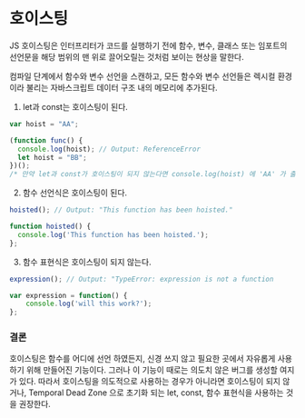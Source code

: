 # 호이스팅

JS 호이스팅은 인터프리터가 코드를 실행하기 전에 함수, 변수, 클래스 또는 임포트의 선언문을 해당 범위의 맨 위로 끌어오릴는 것처럼 보이는 현상을 말한다.

컴파일 단계에서 함수와 변수 선언을 스캔하고, 모든 함수와 변수 선언들은 렉시컬 환경이라 불리는 자바스크립트 데이터 구조 내의 메모리에 추가된다.

1. let과 const는 호이스팅이 된다.
```javascript
var hoist = "AA";

(function func() {
  console.log(hoist); // Output: ReferenceError
  let hoist = "BB";
})();
/* 만약 let과 const가 호이스팅이 되지 않는다면 console.log(hoist) 에 'AA' 가 출력되어야 하는데 ReferenceError 가 발생한다. 즉 let과 const도 호이스팅된다.*/
```

2. 함수 선언식은 호이스팅이 된다.
```javascript
hoisted(); // Output: "This function has been hoisted."

function hoisted() {
  console.log('This function has been hoisted.');
};
```

3. 함수 표현식은 호이스팅이 되지 않는다.
```javascript
expression(); // Output: "TypeError: expression is not a function

var expression = function() {
    console.log('will this work?');
};

```


### 결론
호이스팅은 함수를 어디에 선언 하였든지, 신경 쓰지 않고 필요한 곳에서 자유롭게 사용하기 위해 만들어진 기능이다. 그러나 이 기능이 때로는 의도치 않은 버그를 생성할 여지가 있다. 따라서 호이스팅을 의도적으로 사용하는 경우가 아니라면 호이스팅이 되지 않거나, Temporal Dead Zone 으로 초기화 되는 let, const, 함수 표현식을 사용하는 것을 권장한다.